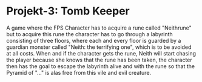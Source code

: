 # Projekt-3: Tomb Keeper

A game where the FPS Character has to acquire a rune called "Neithrune" but to acquire this rune the character has to go through a labyrinth consisting of three floors, where each and every floor is guarded by a guardian monster called "Neith: the terrifying one", which is to be avoided at all costs. When and if the character gets the rune, Neith will start chasing the player because she knows that the rune has been taken, the character then has the goal to escape the labyrinth alive and with the rune so that the Pyramid of "..." is alas free from this vile and evil creature.
